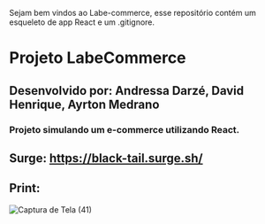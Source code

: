 Sejam bem vindos ao Labe-commerce, esse repositório contém um esqueleto de app React e um .gitignore.

# Projeto LabeCommerce

## Desenvolvido por: Andressa Darzé, David Henrique, Ayrton Medrano

### Projeto simulando um e-commerce utilizando React.

## Surge: https://black-tail.surge.sh/

## Print:

![Captura de Tela (41)](https://user-images.githubusercontent.com/98848860/174504338-df839ea0-da11-4b18-8d75-65151c8700de.png)

